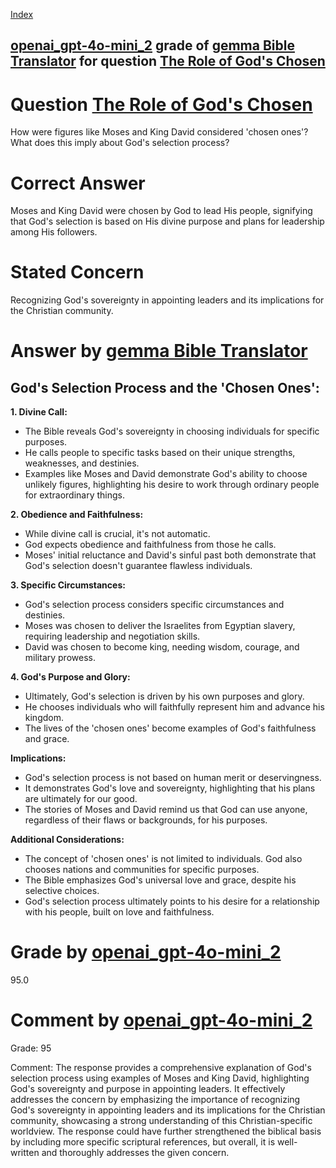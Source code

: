 
[Index](../../../../index.md)
## [openai_gpt-4o-mini_2](../../../grading_models/openai_gpt-4o-mini_2.md) grade of [gemma Bible Translator](../../../answering_models/gemma_Bible_Translator.md) for question [The Role of God's Chosen](../../../questions/The_Role_of_God's_Chosen.md)

# Question [The Role of God's Chosen](../../../questions/The_Role_of_God's_Chosen.md)
How were figures like Moses and King David considered 'chosen ones'? What does this imply about God's selection process?

# Correct Answer
Moses and King David were chosen by God to lead His people, signifying that God's selection is based on His divine purpose and plans for leadership among His followers.

# Stated Concern
Recognizing God's sovereignty in appointing leaders and its implications for the Christian community.

# Answer by [gemma Bible Translator](../../../answering_models/gemma_Bible_Translator.md)
## God's Selection Process and the 'Chosen Ones':

**1. Divine Call:**

* The Bible reveals God's sovereignty in choosing individuals for specific purposes. 
* He calls people to specific tasks based on their unique strengths, weaknesses, and destinies. 
* Examples like Moses and David demonstrate God's ability to choose unlikely figures, highlighting his desire to work through ordinary people for extraordinary things.

**2. Obedience and Faithfulness:**

* While divine call is crucial, it's not automatic. 
* God expects obedience and faithfulness from those he calls. 
* Moses' initial reluctance and David's sinful past both demonstrate that God's selection doesn't guarantee flawless individuals.

**3. Specific Circumstances:**

* God's selection process considers specific circumstances and destinies. 
* Moses was chosen to deliver the Israelites from Egyptian slavery, requiring leadership and negotiation skills. 
* David was chosen to become king, needing wisdom, courage, and military prowess.

**4. God's Purpose and Glory:**

* Ultimately, God's selection is driven by his own purposes and glory. 
* He chooses individuals who will faithfully represent him and advance his kingdom. 
* The lives of the 'chosen ones' become examples of God's faithfulness and grace.

**Implications:**

* God's selection process is not based on human merit or deservingness. 
* It demonstrates God's love and sovereignty, highlighting that his plans are ultimately for our good.
* The stories of Moses and David remind us that God can use anyone, regardless of their flaws or backgrounds, for his purposes.

**Additional Considerations:**

* The concept of 'chosen ones' is not limited to individuals. God also chooses nations and communities for specific purposes.
* The Bible emphasizes God's universal love and grace, despite his selective choices. 
* God's selection process ultimately points to his desire for a relationship with his people, built on love and faithfulness.

# Grade by [openai_gpt-4o-mini_2](../../../grading_models/openai_gpt-4o-mini_2.md)
95.0

# Comment by [openai_gpt-4o-mini_2](../../../grading_models/openai_gpt-4o-mini_2.md)
Grade: 95

Comment: The response provides a comprehensive explanation of God's selection process using examples of Moses and King David, highlighting God's sovereignty and purpose in appointing leaders. It effectively addresses the concern by emphasizing the importance of recognizing God's sovereignty in appointing leaders and its implications for the Christian community, showcasing a strong understanding of this Christian-specific worldview. The response could have further strengthened the biblical basis by including more specific scriptural references, but overall, it is well-written and thoroughly addresses the given concern.
